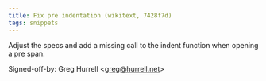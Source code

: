```yaml
---
title: Fix pre indentation (wikitext, 7428f7d)
tags: snippets
---
```


Adjust the specs and add a missing call to the indent function when opening a pre span.

Signed-off-by: Greg Hurrell &lt;greg@hurrell.net&gt;
